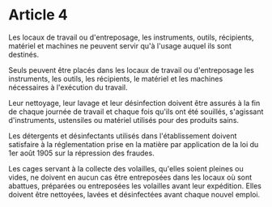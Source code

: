 # Article 4

Les locaux de travail ou d'entreposage, les instruments, outils, récipients, matériel et machines ne peuvent servir qu'à l'usage auquel ils sont destinés.

Seuls peuvent être placés dans les locaux de travail ou d'entreposage les instruments, les outils, les récipients, le matériel et les machines nécessaires à l'exécution du travail.

Leur nettoyage, leur lavage et leur désinfection doivent être assurés à la fin de chaque journée de travail et chaque fois qu'ils ont été souillés, s'agissant d'instruments, ustensiles ou matériel utilisés pour des produits sains.

Les détergents et désinfectants utilisés dans l'établissement doivent satisfaire à la réglementation prise en la matière par application de la loi du 1er août 1905 sur la répression des fraudes.

Les cages servant à la collecte des volailles, qu'elles soient pleines ou vides, ne doivent en aucun cas être entreposées dans les locaux où sont abattues, préparées ou entreposées les volailles avant leur expédition. Elles doivent être nettoyées, lavées et désinfectées avant chaque nouvel emploi.
